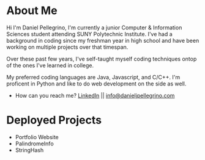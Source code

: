 # About Me

Hi I'm Daniel Pellegrino, I'm currently a junior Computer & Information Sciences student attending SUNY Polytechnic Institute. I've had a background in coding since my freshman year in high school and have been working on multiple projects over that timespan.

Over these past few years, I've self-taught myself coding techniques ontop of the ones I've learned in college.

My preferred coding languages are Java, Javascript, and C/C++. I'm proficent in Python and like to do web development on the side as well.

- How can you reach me? [LinkedIn](https://www.linkedin.com/in/daniel-pellegrino-aa30411a7/) || [info@danieljpellegrino.com](mailto:info@danieljpellegrino.com)

# Deployed Projects
- Portfolio Website
- PalindromeInfo
- StringHash
